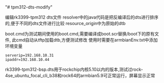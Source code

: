 "# tpm312-dts-modify" 

编辑rk3399-tpm312 dts文件
resolver中的java代码是把反编译后的dts进行排序的,便于不同的dts文件进行比较
resource_origin中为原始的dtb

boot.cmd为测试期间使用的boot.cmd,需要编译成boot.scr替换/boot下的原有文件,
此cmd自动从tftp加载dtb,方便测试修改
使用时需要在armbianEnv.txt中添加环境变量
```
serverip=192.168.10.31
ipaddr=192.168.10.44
```
rk3399-tpm312-bsp.dts用于rockchip内核5.10以内的版本,测试过rock-4se_ubuntu_focal_cli_b38和rock64的armbian5.9可正常运行，屏幕显示正常
